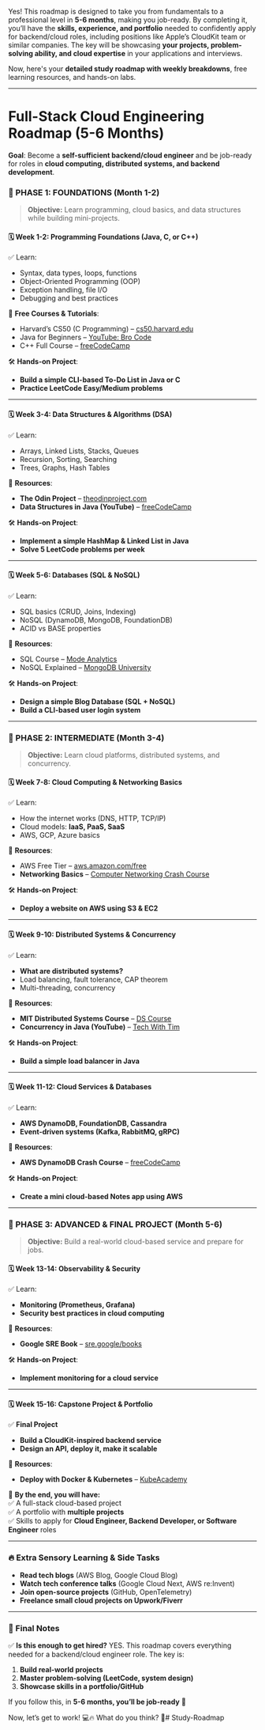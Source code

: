 Yes! This roadmap is designed to take you from fundamentals to a professional level in **5-6 months**, making you job-ready. By completing it, you’ll have the **skills, experience, and portfolio** needed to confidently apply for backend/cloud roles, including positions like Apple’s CloudKit team or similar companies. The key will be showcasing **your projects, problem-solving ability, and cloud expertise** in your applications and interviews.  

Now, here's your **detailed study roadmap with weekly breakdowns**, free learning resources, and hands-on labs.  

---

# **Full-Stack Cloud Engineering Roadmap (5-6 Months)**  
**Goal**: Become a **self-sufficient backend/cloud engineer** and be job-ready for roles in **cloud computing, distributed systems, and backend development**.  

### **📌 PHASE 1: FOUNDATIONS (Month 1-2)**
> **Objective:** Learn programming, cloud basics, and data structures while building mini-projects.  

#### **🗓️ Week 1-2: Programming Foundations (Java, C, or C++)**
✅ Learn:  
- Syntax, data types, loops, functions  
- Object-Oriented Programming (OOP)  
- Exception handling, file I/O  
- Debugging and best practices  

🎥 **Free Courses & Tutorials**:  
- Harvard’s CS50 (C Programming) – [cs50.harvard.edu](https://cs50.harvard.edu/)  
- Java for Beginners – [YouTube: Bro Code](https://www.youtube.com/c/BroCodez)  
- C++ Full Course – [freeCodeCamp](https://www.youtube.com/watch?v=8jLOx1hD3_o)  

🛠️ **Hands-on Project**:  
- **Build a simple CLI-based To-Do List in Java or C**  
- **Practice LeetCode Easy/Medium problems**  

---

#### **🗓️ Week 3-4: Data Structures & Algorithms (DSA)**
✅ Learn:  
- Arrays, Linked Lists, Stacks, Queues  
- Recursion, Sorting, Searching  
- Trees, Graphs, Hash Tables  

🎥 **Resources**:  
- **The Odin Project** – [theodinproject.com](https://www.theodinproject.com/)  
- **Data Structures in Java (YouTube)** – [freeCodeCamp](https://www.youtube.com/watch?v=t2CEgPsws3U)  

🛠️ **Hands-on Project**:  
- **Implement a simple HashMap & Linked List in Java**  
- **Solve 5 LeetCode problems per week**  

---

#### **🗓️ Week 5-6: Databases (SQL & NoSQL)**
✅ Learn:  
- SQL basics (CRUD, Joins, Indexing)  
- NoSQL (DynamoDB, MongoDB, FoundationDB)  
- ACID vs BASE properties  

🎥 **Resources**:  
- SQL Course – [Mode Analytics](https://mode.com/sql-tutorial/)  
- NoSQL Explained – [MongoDB University](https://university.mongodb.com/)  

🛠️ **Hands-on Project**:  
- **Design a simple Blog Database (SQL + NoSQL)**  
- **Build a CLI-based user login system**  

---

### **📌 PHASE 2: INTERMEDIATE (Month 3-4)**  
> **Objective:** Learn cloud platforms, distributed systems, and concurrency.  

#### **🗓️ Week 7-8: Cloud Computing & Networking Basics**
✅ Learn:  
- How the internet works (DNS, HTTP, TCP/IP)  
- Cloud models: **IaaS, PaaS, SaaS**  
- AWS, GCP, Azure basics  

🎥 **Resources**:  
- AWS Free Tier – [aws.amazon.com/free](https://aws.amazon.com/free/)  
- **Networking Basics** – [Computer Networking Crash Course](https://www.youtube.com/watch?v=qiQR5rTSshw)  

🛠️ **Hands-on Project**:  
- **Deploy a website on AWS using S3 & EC2**  

---

#### **🗓️ Week 9-10: Distributed Systems & Concurrency**
✅ Learn:  
- **What are distributed systems?**  
- Load balancing, fault tolerance, CAP theorem  
- Multi-threading, concurrency  

🎥 **Resources**:  
- **MIT Distributed Systems Course** – [DS Course](https://pdos.csail.mit.edu/6.824/schedule.html)  
- **Concurrency in Java (YouTube)** – [Tech With Tim](https://www.youtube.com/watch?v=lhJjxxSoUEM)  

🛠️ **Hands-on Project**:  
- **Build a simple load balancer in Java**  

---

#### **🗓️ Week 11-12: Cloud Services & Databases**
✅ Learn:  
- **AWS DynamoDB, FoundationDB, Cassandra**  
- **Event-driven systems (Kafka, RabbitMQ, gRPC)**  

🎥 **Resources**:  
- **AWS DynamoDB Crash Course** – [freeCodeCamp](https://www.youtube.com/watch?v=HaEPXoXVf2k)  

🛠️ **Hands-on Project**:  
- **Create a mini cloud-based Notes app using AWS**  

---

### **📌 PHASE 3: ADVANCED & FINAL PROJECT (Month 5-6)**  
> **Objective:** Build a real-world cloud-based service and prepare for jobs.  

#### **🗓️ Week 13-14: Observability & Security**
✅ Learn:  
- **Monitoring (Prometheus, Grafana)**  
- **Security best practices in cloud computing**  

🎥 **Resources**:  
- **Google SRE Book** – [sre.google/books](https://sre.google/books/)  

🛠️ **Hands-on Project**:  
- **Implement monitoring for a cloud service**  

---

#### **🗓️ Week 15-16: Capstone Project & Portfolio**
✅ **Final Project**  
- **Build a CloudKit-inspired backend service**  
- **Design an API, deploy it, make it scalable**  

🎥 **Resources**:  
- **Deploy with Docker & Kubernetes** – [KubeAcademy](https://kube.academy/)  

📌 **By the end, you will have:**  
✅ A full-stack cloud-based project  
✅ A portfolio with **multiple projects**  
✅ Skills to apply for **Cloud Engineer, Backend Developer, or Software Engineer** roles  

---

### **🔥 Extra Sensory Learning & Side Tasks**
- **Read tech blogs** (AWS Blog, Google Cloud Blog)  
- **Watch tech conference talks** (Google Cloud Next, AWS re:Invent)  
- **Join open-source projects** (GitHub, OpenTelemetry)  
- **Freelance small cloud projects on Upwork/Fiverr**  

---

### **🚀 Final Notes**
✅ **Is this enough to get hired?** YES. This roadmap covers everything needed for a backend/cloud engineer role. The key is:  
1. **Build real-world projects**  
2. **Master problem-solving (LeetCode, system design)**  
3. **Showcase skills in a portfolio/GitHub**  

If you follow this, in **5-6 months, you’ll be job-ready** 🎯  

Now, let’s get to work! 💻🔥 What do you think? 🚀# Study-Roadmap
